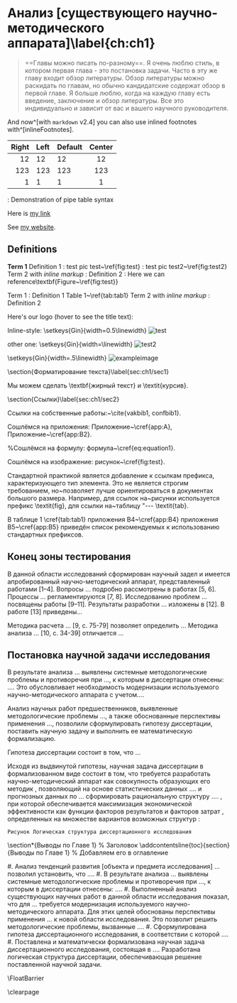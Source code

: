 # Анализ [существующего научно-методического аппарата]\label{ch:ch1}

> ==Главы можно писать по-разному==. Я очень люблю стиль, в котором первая глава - это постановка задачи. Часто в эту же главу входит обзор литературы. Обзор литературы можно раскидать по главам, но обычно кандидатские содержат обзор в первой главе. Я больше люблю, когда на каждую главу есть введение, заключение и обзор литературы. Все это индивидуально и зависит от вас и вашего научного руководителя.

And now^[with `markdown` v2.4] you can also use inlined footnotes with^[inlineFootnotes].


| Right | Left | Default | Center |
|------:|:-----|:--------|:------:|
|    12 | 12   | 12      |   12   |
|   123 | 123  | 123     |  123   |
|     1 | 1    | 1       |   1    |
: Demonstration of pipe table syntax

Here is [my link][FOO]

[Foo]: /bar/baz


See [my website][].

[my website]: http://foo.bar.baz

## Definitions

**Term 1**
Definition 1
: test pic test~\ref{fig:test}
: test pic test2~\ref{fig:test2}
Term 2 with *inline markup*
: Definition 2
: Here we can reference\textbf{Figure~\ref{fig:test}}



Term 1
: Definition 1 Table 1~\ref{tab:tab1}
Term 2 with *inline markup*
: Definition 2


Here's our logo (hover to see the title text):

Inline-style:
\setkeys{Gin}{width=0.5\linewidth}
![test](123.png "Logo Title test2")

other one:
\setkeys{Gin}{width=\linewidth}
![test2](123.png "Logo Title test2")

\setkeys{Gin}{width=.5\linewidth}
![exampleimage](123.png "An exemplary image")

\section{Форматирование текста}\label{sec:ch1/sec1}

Мы можем сделать \textbf{жирный текст} и \textit{курсив}.

\section{Ссылки}\label{sec:ch1/sec2}


Ссылки на собственные работы:~\cite{vakbib1, confbib1}.

Сошлёмся на приложения: Приложение~\cref{app:A}, Приложение~\cref{app:B2}.

%Сошлёмся на формулу: формула~\cref{eq:equation1}.

Сошлёмся на изображение: рисунок~\cref{fig:test}.

Стандартной практикой является добавление к ссылкам префикса, характеризующего тип элемента.
Это не является строгим требованием, но~позволяет лучше ориентироваться в документах большого размера.
Например, для ссылок на~рисунки используется префикс \textit{fig},
для ссылки на~таблицу "--- \textit{tab}.

В таблице 1 \cref{tab:tab1} приложения B4~\cref{app:B4} приложения B5~\cref{app:B5} приведён список рекомендуемых
к использованию стандартных префиксов.

## Конец зоны тестирования

В данной области исследований сформирован научный задел и имеется апробированный научно-методический аппарат, представленный работами [1–4]. Вопросы ... подробно рассмотрены в работах [5, 6]. Процессы ... регламентируются [7, 8]. Исследованию проблем ... посвящены работы [9–11]. Результаты разработки ... изложены в [12]. В работе [13] приведены... 

Методика расчета ... [9, с. 75-79] позволяет определить ... Методика анализа ... [10, с. 34-39] отличается ...

## Постановка научной задачи исследования

В результате анализа ... выявлены системные методологические проблемы и противоречия при ..., к которым в диссертации отнесены: .... Это обусловливает необходимость модернизации используемого научно-методического аппарата с учетом....

Анализ научных работ предшественников, выявленные методологические проблемы ..., а также обоснованные перспективы применения ..., позволили сформулировать гипотезу диссертации, поставить научную задачу и выполнить ее математическую формализацию.

Гипотеза диссертации состоит в том, что ...

Исходя из выдвинутой гипотезы, научная задача диссертации в формализованном виде состоит в том, что требуется разработать научно-методический аппарат  как совокупность образующих его методик , позволяющий на основе статистических данных ....  и прогнозных данных по ...  сформировать рациональную структуру .... , при которой обеспечивается максимизация экономической эффективности  как функции факторов результатов  и факторов затрат , определенных на множестве вариантов возможных структур :

`Рисунок Логическая структура диссертационного исследования`

\section\*{Выводы по Главе 1}                       % Заголовок
\addcontentsline{toc}{section}{Выводы по Главе 1}  % Добавляем его в оглавление


#. Анализ тенденций развития [объекта и предмета исследования] ... позволил установить, что ....
#. В результате анализа ... выявлены системные методологические проблемы и противоречия при ..., к которым в диссертации отнесены:  ....
#. Выполненный анализ существующих научных работ в данной области исследования показал, что для ... требуется модернизация используемого научно-методического аппарата. Для этих целей обоснованы перспективы применения ... к новой области исследования. Это позволит решить методологические проблемы, вызванные ....
#. Сформулирована гипотеза диссертационного исследования, в соответствии с которой ....
#. Поставлена и математически формализована научная задача диссертационного исследования, состоящая в .... Разработана логическая структура диссертации, обеспечивающая решение поставленной научной задачи.

\FloatBarrier

\clearpage